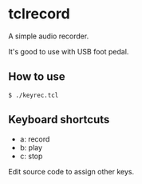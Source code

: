 # tclrecord

A simple audio recorder.

It's good to use with USB foot pedal.

## How to use

    $ ./keyrec.tcl

## Keyboard shortcuts

- a: record
- b: play
- c: stop

Edit source code to assign other keys.
